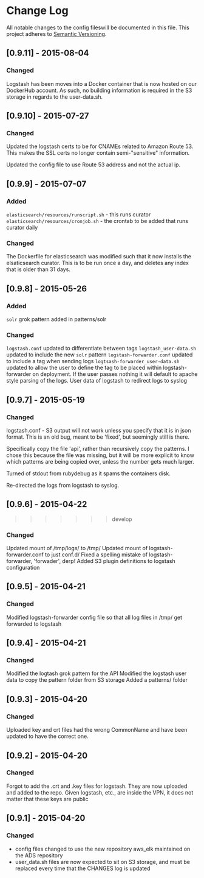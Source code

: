 # Change Log
All notable changes to the config fileswill be documented in this file.
This project adheres to [Semantic Versioning](http://semver.org/).

## [0.9.11] - 2015-08-04
### Changed
Logstash has been moves into a Docker container that is now hosted on our
DockerHub account. As such, no building information is required in the S3 storage
in regards to the user-data.sh.

## [0.9.10] - 2015-07-27
### Changed
Updated the logstash certs to be for CNAMEs related to Amazon Route 53. This
makes the SSL certs no longer contain semi-"sensitive" information.

Updated the config file to use Route 53 address and not the actual ip.

## [0.9.9] - 2015-07-07
### Added
`elasticsearch/resources/runscript.sh` - this runs curator
`elasticsearch/resources/cronjob.sh` - the crontab to be added that runs curator daily

### Changed
The Dockerfile for elasticsearch was modified such that it now installs the
elsaticsearch curator. This is to be run once a day, and deletes any index that
is older than 31 days.

## [0.9.8] - 2015-05-26
### Added
`solr` grok pattern added in patterns/solr

### Changed
`logstash.conf` updated to differentiate between tags
`logstash_user-data.sh` updated to include the new `solr` pattern
`logstash-forwarder.conf` updated to include a tag when sending logs
`logtsash-forwarder_user-data.sh` updated to allow the user to define the tag
to be placed within logstash-forwarder on deployment. If the user passes nothing
it will default to apache style parsing of the logs.
User data of logstash to redirect logs to syslog

## [0.9.7] - 2015-05-19
### Changed
logstash.conf - S3 output will not work unless you specify that it is in json
format. This is an old bug, meant to be 'fixed', but seemingly still is there.

Specifically copy the file 'api', rather than recursively copy the patterns. I
chose this because the file was missing, but it will be more explicit to know
which patterns are being copied over, unless the number gets much larger.

Turned of stdout from rubydebug as it spams the containers disk.

Re-directed the logs from logstash to syslog.

## [0.9.6] - 2015-04-22
>>>>>>> develop
### Changed
Updated mount of /tmp/logs/ to /tmp/
Updated mount of logstash-forwarder.conf to just conf.d/
Fixed a spelling mistake of logstash-forwarder, 'forwader', derp!
Added S3 plugin definitions to logstash configuration

## [0.9.5] - 2015-04-21
### Changed
Modified logstash-forwarder config file so that all log files in /tmp/ get forwarded to logstash

## [0.9.4] - 2015-04-21
### Changed
Modified the logtash grok pattern for the API
Modified the logstash user data to copy the pattern folder from S3 storage
Added a patterns/ folder

## [0.9.3] - 2015-04-20
### Changed
Uploaded key and crt files had the wrong CommonName and have been updated to have
the correct one.

## [0.9.2] - 2015-04-20
### Changed
Forgot to add the .crt and .key files for logstash. They are now uploaded and
added to the repo. Given logstash, etc., are inside the VPN, it does not matter
that these keys are public

## [0.9.1] - 2015-04-20
### Changed
- config files changed to use the new repository aws_elk maintained on the
ADS repository
- user_data.sh files are now expected to sit on S3 storage, and must be replaced
every time that the CHANGES log is updated
